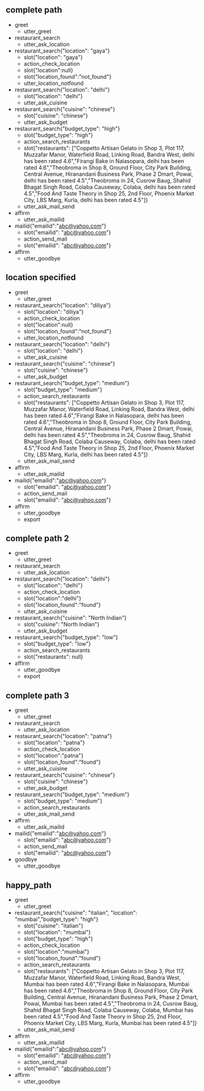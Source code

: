 ## complete path
* greet
    - utter_greet
* restaurant_search
    - utter_ask_location
* restaurant_search{"location": "gaya"}
    - slot{"location": "gaya"}
    - action_check_location
    - slot{"location":null}
    - slot{"location_found":"not_found"}
    - utter_location_notfound
* restaurant_search{"location": "delhi"}
    - slot{"location": "delhi"}
    - utter_ask_cuisine
* restaurant_search{"cuisine": "chinese"}
    - slot{"cuisine": "chinese"}
    - utter_ask_budget
* restaurant_search{"budget_type": "high"}
    - slot{"budget_type": "high"}
    - action_search_restaurants
    - slot{"restaurants": ["Coppetto Artisan Gelato in Shop 3, Plot 117, Muzzafar Manor, Waterfield Road, Linking Road, Bandra West, delhi has been rated 4.6","Firangi Bake in Nalasopara, delhi has been rated 4.6","Theobroma in Shop 8, Ground Floor, City Park Building, Central Avenue, Hiranandani Business Park, Phase 2 Dmart, Powai, delhi has been rated 4.5","Theobroma in 24, Cusrow Baug, Shahid Bhagat Singh Road, Colaba Causeway, Colaba, delhi has been rated 4.5","Food And Taste Theory in Shop 25, 2nd Floor, Phoenix Market City, LBS Marg, Kurla, delhi has been rated 4.5"]}
    - utter_ask_mail_send
* affirm
    - utter_ask_mailid
* mailid{"emailid":"abc@yahoo.com"}
    - slot{"emailid": "abc@yahoo.com"}
    - action_send_mail
    - slot{"emailid": "abc@yahoo.com"}
* affirm
    - utter_goodbye

## location specified
* greet
    - utter_greet
* restaurant_search{"location": "diliya"}
    - slot{"location": "diliya"}
    - action_check_location
    - slot{"location":null}
    - slot{"location_found":"not_found"}
    - utter_location_notfound
* restaurant_search{"location": "delhi"}
    - slot{"location": "delhi"}
    - utter_ask_cuisine
* restaurant_search{"cuisine": "chinese"}
    - slot{"cuisine": "chinese"}
    - utter_ask_budget
* restaurant_search{"budget_type": "medium"}
    - slot{"budget_type": "medium"}
    - action_search_restaurants
    - slot{"restaurants": ["Coppetto Artisan Gelato in Shop 3, Plot 117, Muzzafar Manor, Waterfield Road, Linking Road, Bandra West, delhi has been rated 4.6","Firangi Bake in Nalasopara, delhi has been rated 4.6","Theobroma in Shop 8, Ground Floor, City Park Building, Central Avenue, Hiranandani Business Park, Phase 2 Dmart, Powai, delhi has been rated 4.5","Theobroma in 24, Cusrow Baug, Shahid Bhagat Singh Road, Colaba Causeway, Colaba, delhi has been rated 4.5","Food And Taste Theory in Shop 25, 2nd Floor, Phoenix Market City, LBS Marg, Kurla, delhi has been rated 4.5"]}
    - utter_ask_mail_send
* affirm
    - utter_ask_mailid
* mailid{"emailid":"abc@yahoo.com"}
    - slot{"emailid": "abc@yahoo.com"}
    - action_send_mail
    - slot{"emailid": "abc@yahoo.com"}
* affirm
    - utter_goodbye
    - export

## complete path 2
* greet
    - utter_greet
* restaurant_search
    - utter_ask_location
* restaurant_search{"location": "delhi"}
    - slot{"location": "delhi"}
    - action_check_location
    - slot{"location":"delhi"}
    - slot{"location_found":"found"}
    - utter_ask_cuisine
* restaurant_search{"cuisine": "North Indian"}
    - slot{"cuisine": "North Indian"}
    - utter_ask_budget
* restaurant_search{"budget_type": "low"}
    - slot{"budget_type": "low"}
    - action_search_restaurants
    - slot{"restaurants": null}
* affirm
    - utter_goodbye
    - export

## complete path 3
* greet
    - utter_greet
* restaurant_search
    - utter_ask_location
* restaurant_search{"location": "patna"}
    - slot{"location": "patna"}
    - action_check_location
    - slot{"location":"patna"}
    - slot{"location_found":"found"}
	- utter_ask_cuisine
* restaurant_search{"cuisine": "chinese"}
    - slot{"cuisine": "chinese"}
    - utter_ask_budget
* restaurant_search{"budget_type": "medium"}
    - slot{"budget_type": "medium"}
    - action_search_restaurants
    - utter_ask_mail_send
* affirm
    - utter_ask_mailid
* mailid{"emailid":"abc@yahoo.com"}
    - slot{"emailid": "abc@yahoo.com"}
    - action_send_mail
    - slot{"emailid": "abc@yahoo.com"}
* goodbye
    - utter_goodbye

## happy_path
* greet
    - utter_greet
* restaurant_search{"cuisine": "italian", "location": "mumbai","budget_type": "high"}
    - slot{"cuisine": "italian"}
    - slot{"location": "mumbai"}
    - slot{"budget_type": "high"}
    - action_check_location
    - slot{"location":"mumbai"}
    - slot{"location_found":"found"}
    - action_search_restaurants
    - slot{"restaurants": ["Coppetto Artisan Gelato in Shop 3, Plot 117, Muzzafar Manor, Waterfield Road, Linking Road, Bandra West, Mumbai has been rated 4.6","Firangi Bake in Nalasopara, Mumbai has been rated 4.6","Theobroma in Shop 8, Ground Floor, City Park Building, Central Avenue, Hiranandani Business Park, Phase 2 Dmart, Powai, Mumbai has been rated 4.5","Theobroma in 24, Cusrow Baug, Shahid Bhagat Singh Road, Colaba Causeway, Colaba, Mumbai has been rated 4.5","Food And Taste Theory in Shop 25, 2nd Floor, Phoenix Market City, LBS Marg, Kurla, Mumbai has been rated 4.5"]}
    - utter_ask_mail_send
* affirm
    - utter_ask_mailid
* mailid{"emailid":"abc@yahoo.com"}
    - slot{"emailid": "abc@yahoo.com"}
    - action_send_mail
    - slot{"emailid": "abc@yahoo.com"}
* affirm
    - utter_goodbye
